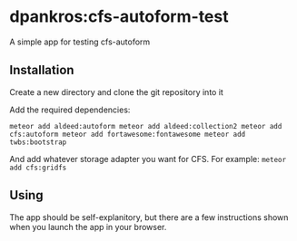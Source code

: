 dpankros:cfs-autoform-test
=========================

A simple app for testing cfs-autoform

## Installation

Create a new directory and clone the git repository into it

Add the required dependencies:

`
meteor add aldeed:autoform
meteor add aldeed:collection2
meteor add cfs:autoform
meteor add fortawesome:fontawesome
meteor add twbs:bootstrap
`

And add whatever storage adapter you want for CFS.  For example:
`meteor add cfs:gridfs`

## Using
The app should be self-explanitory, but there are a few instructions shown
when you launch the app in your browser.
